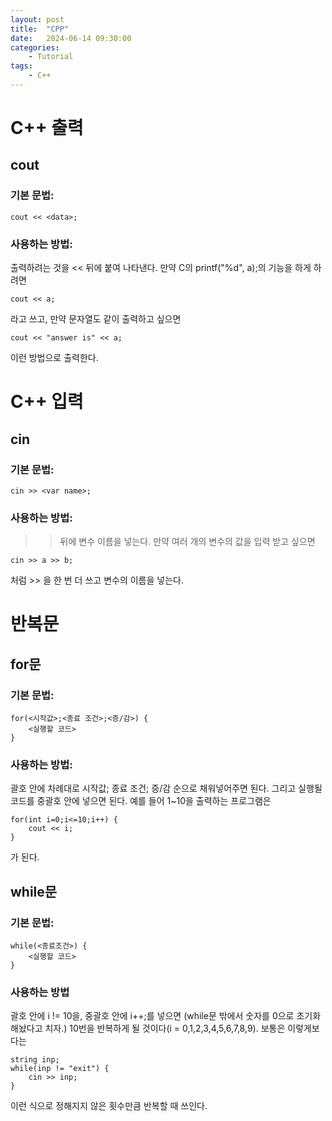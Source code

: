```yaml
---
layout: post
title:	"CPP"
date:	2024-06-14 09:30:00
categories:
    - Tutorial
tags:
    - C++
---
```


# C++ 출력

## cout
### 기본 문법: 
~~~
cout << <data>;
~~~

### 사용하는 방법: 
출력하려는 것을 << 뒤에 붙여 나타낸다. 만약 C의 printf("%d", a);의 기능을 하게 하려면
~~~
cout << a;
~~~ 
라고 쓰고, 만약 문자열도 같이 출력하고 싶으면
~~~
cout << "answer is" << a;
~~~
이런 방법으로 출력한다.

# C++ 입력

## cin
### 기본 문법: 
~~~
cin >> <var name>;
~~~

### 사용하는 방법:
>> 뒤에 변수 이름을 넣는다. 만약 여러 개의 변수의 값을 입력 받고 싶으면
~~~
cin >> a >> b;
~~~
처럼 >> 을 한 번 더 쓰고 변수의 이름을 넣는다.

# 반복문

## for문

### 기본 문법:
~~~
for(<시작값>;<종료 조건>;<증/감>) {
    <실행할 코드>
}
~~~

### 사용하는 방법:
괄호 안에 차례대로 시작값; 종료 조건; 증/감 순으로 채워넣어주면 된다.
그리고 실행될 코드를 중괄호 안에 넣으면 된다.
예를 들어 1~10을 출력하는 프로그램은
~~~
for(int i=0;i<=10;i++) {
    cout << i;
}
~~~
가 된다.

## while문

### 기본 문법: 
~~~
while(<종료조건>) {
    <실행할 코드>
}
~~~

### 사용하는 방법
괄호 안에 i != 10을, 중괄호 안에 i++;를 넣으면 (while문 밖에서 숫자를 0으로 초기화해놨다고 치자.)
10번을 반복하게 될 것이다(i = 0,1,2,3,4,5,6,7,8,9). 보통은 이렇게보다는
```
string inp;
while(inp != "exit") {
    cin >> inp;
}
```
이런 식으로 정해지지 않은 횟수만큼 반복할 때 쓰인다. 